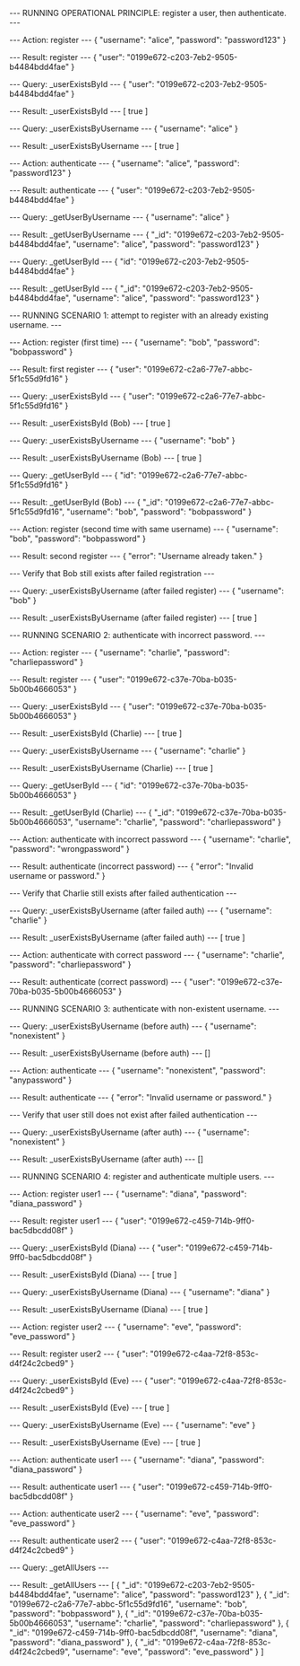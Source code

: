 
--- RUNNING OPERATIONAL PRINCIPLE: register a user, then authenticate. ---

--- Action: register ---
{
  "username": "alice",
  "password": "password123"
}

--- Result: register ---
{
  "user": "0199e672-c203-7eb2-9505-b4484bdd4fae"
}

--- Query: _userExistsById ---
{
  "user": "0199e672-c203-7eb2-9505-b4484bdd4fae"
}

--- Result: _userExistsById ---
[
  true
]

--- Query: _userExistsByUsername ---
{
  "username": "alice"
}

--- Result: _userExistsByUsername ---
[
  true
]

--- Action: authenticate ---
{
  "username": "alice",
  "password": "password123"
}

--- Result: authenticate ---
{
  "user": "0199e672-c203-7eb2-9505-b4484bdd4fae"
}

--- Query: _getUserByUsername ---
{
  "username": "alice"
}

--- Result: _getUserByUsername ---
{
  "_id": "0199e672-c203-7eb2-9505-b4484bdd4fae",
  "username": "alice",
  "password": "password123"
}

--- Query: _getUserById ---
{
  "id": "0199e672-c203-7eb2-9505-b4484bdd4fae"
}

--- Result: _getUserById ---
{
  "_id": "0199e672-c203-7eb2-9505-b4484bdd4fae",
  "username": "alice",
  "password": "password123"
}

--- RUNNING SCENARIO 1: attempt to register with an already existing username. ---

--- Action: register (first time) ---
{
  "username": "bob",
  "password": "bobpassword"
}

--- Result: first register ---
{
  "user": "0199e672-c2a6-77e7-abbc-5f1c55d9fd16"
}

--- Query: _userExistsById ---
{
  "user": "0199e672-c2a6-77e7-abbc-5f1c55d9fd16"
}

--- Result: _userExistsById (Bob) ---
[
  true
]

--- Query: _userExistsByUsername ---
{
  "username": "bob"
}

--- Result: _userExistsByUsername (Bob) ---
[
  true
]

--- Query: _getUserById ---
{
  "id": "0199e672-c2a6-77e7-abbc-5f1c55d9fd16"
}

--- Result: _getUserById (Bob) ---
{
  "_id": "0199e672-c2a6-77e7-abbc-5f1c55d9fd16",
  "username": "bob",
  "password": "bobpassword"
}

--- Action: register (second time with same username) ---
{
  "username": "bob",
  "password": "bobpassword"
}

--- Result: second register ---
{
  "error": "Username already taken."
}

--- Verify that Bob still exists after failed registration ---

--- Query: _userExistsByUsername (after failed register) ---
{
  "username": "bob"
}

--- Result: _userExistsByUsername (after failed register) ---
[
  true
]

--- RUNNING SCENARIO 2: authenticate with incorrect password. ---

--- Action: register ---
{
  "username": "charlie",
  "password": "charliepassword"
}

--- Result: register ---
{
  "user": "0199e672-c37e-70ba-b035-5b00b4666053"
}

--- Query: _userExistsById ---
{
  "user": "0199e672-c37e-70ba-b035-5b00b4666053"
}

--- Result: _userExistsById (Charlie) ---
[
  true
]

--- Query: _userExistsByUsername ---
{
  "username": "charlie"
}

--- Result: _userExistsByUsername (Charlie) ---
[
  true
]

--- Query: _getUserById ---
{
  "id": "0199e672-c37e-70ba-b035-5b00b4666053"
}

--- Result: _getUserById (Charlie) ---
{
  "_id": "0199e672-c37e-70ba-b035-5b00b4666053",
  "username": "charlie",
  "password": "charliepassword"
}

--- Action: authenticate with incorrect password ---
{
  "username": "charlie",
  "password": "wrongpassword"
}

--- Result: authenticate (incorrect password) ---
{
  "error": "Invalid username or password."
}

--- Verify that Charlie still exists after failed authentication ---

--- Query: _userExistsByUsername (after failed auth) ---
{
  "username": "charlie"
}

--- Result: _userExistsByUsername (after failed auth) ---
[
  true
]

--- Action: authenticate with correct password ---
{
  "username": "charlie",
  "password": "charliepassword"
}

--- Result: authenticate (correct password) ---
{
  "user": "0199e672-c37e-70ba-b035-5b00b4666053"
}

--- RUNNING SCENARIO 3: authenticate with non-existent username. ---

--- Query: _userExistsByUsername (before auth) ---
{
  "username": "nonexistent"
}

--- Result: _userExistsByUsername (before auth) ---
[]

--- Action: authenticate ---
{
  "username": "nonexistent",
  "password": "anypassword"
}

--- Result: authenticate ---
{
  "error": "Invalid username or password."
}

--- Verify that user still does not exist after failed authentication ---

--- Query: _userExistsByUsername (after auth) ---
{
  "username": "nonexistent"
}

--- Result: _userExistsByUsername (after auth) ---
[]

--- RUNNING SCENARIO 4: register and authenticate multiple users. ---

--- Action: register user1 ---
{
  "username": "diana",
  "password": "diana_password"
}

--- Result: register user1 ---
{
  "user": "0199e672-c459-714b-9ff0-bac5dbcdd08f"
}

--- Query: _userExistsById (Diana) ---
{
  "user": "0199e672-c459-714b-9ff0-bac5dbcdd08f"
}

--- Result: _userExistsById (Diana) ---
[
  true
]

--- Query: _userExistsByUsername (Diana) ---
{
  "username": "diana"
}

--- Result: _userExistsByUsername (Diana) ---
[
  true
]

--- Action: register user2 ---
{
  "username": "eve",
  "password": "eve_password"
}

--- Result: register user2 ---
{
  "user": "0199e672-c4aa-72f8-853c-d4f24c2cbed9"
}

--- Query: _userExistsById (Eve) ---
{
  "user": "0199e672-c4aa-72f8-853c-d4f24c2cbed9"
}

--- Result: _userExistsById (Eve) ---
[
  true
]

--- Query: _userExistsByUsername (Eve) ---
{
  "username": "eve"
}

--- Result: _userExistsByUsername (Eve) ---
[
  true
]

--- Action: authenticate user1 ---
{
  "username": "diana",
  "password": "diana_password"
}

--- Result: authenticate user1 ---
{
  "user": "0199e672-c459-714b-9ff0-bac5dbcdd08f"
}

--- Action: authenticate user2 ---
{
  "username": "eve",
  "password": "eve_password"
}

--- Result: authenticate user2 ---
{
  "user": "0199e672-c4aa-72f8-853c-d4f24c2cbed9"
}

--- Query: _getAllUsers ---

--- Result: _getAllUsers ---
[
  {
    "_id": "0199e672-c203-7eb2-9505-b4484bdd4fae",
    "username": "alice",
    "password": "password123"
  },
  {
    "_id": "0199e672-c2a6-77e7-abbc-5f1c55d9fd16",
    "username": "bob",
    "password": "bobpassword"
  },
  {
    "_id": "0199e672-c37e-70ba-b035-5b00b4666053",
    "username": "charlie",
    "password": "charliepassword"
  },
  {
    "_id": "0199e672-c459-714b-9ff0-bac5dbcdd08f",
    "username": "diana",
    "password": "diana_password"
  },
  {
    "_id": "0199e672-c4aa-72f8-853c-d4f24c2cbed9",
    "username": "eve",
    "password": "eve_password"
  }
]
